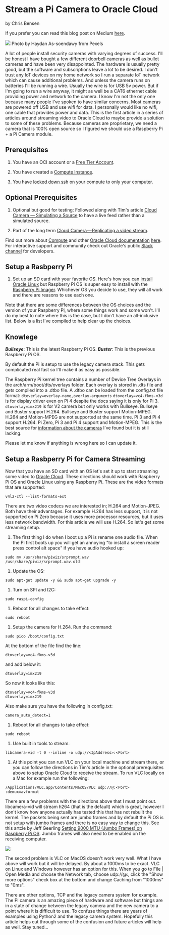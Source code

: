 # Stream a Pi Camera to Oracle Cloud

by Chris Bensen

If you prefer you can read this blog post on Medium [here](https://chrisbensen.medium.com/stream-a-pi-camera-to-oracle-cloud-6328653c60af).

![](images/pexels-haydan-assoendawy-3136711.jpg)
Photo by Haydan As-soendawy from Pexels

A lot of people install security cameras with varying degrees of success. I'll be honest I have bought a few different doorbell cameras as well as bullet cameras and have been very disappointed. The hardware is usually pretty good, but the software and subscriptions leave a lot to be desired. I don't trust any IoT devices on my home network so I run a separate IoT network which can cause additional problems. And unless the camera runs on batteries I'll be running a wire. Usually the wire is for USB 5v power. But if I'm going to run a wire anyway, it might as well be a CAT6 ethernet cable providing power and network to the camera. I know I'm not the only one because many people I've spoken to have similar concerns. Most cameras are powered off USB and use wifi for data. I personally would like no wifi, one cable that provides power and data. This is the first article in a series of articles around streaming video to Oracle Cloud to maybe provide a solution to some of these problems. Because cameras are proprietary, we need a camera that is 100% open source so I figured we should use a Raspberry Pi + a Pi Camera module.

## [](https://github.com/chrisbensen/chris-blogs/blob/main/HowTo/PiCamera/PiCamera.md#prerequisites)Prerequisites

 1. You have an OCI account or a [Free Tier Account](https://medium.com/oracledevs/create-an-oracle-always-free-cloud-account-bc6aa82c1397).

 1. You have created a [Compute Instance](https://chrisbensen.medium.com/create-an-oci-compute-instance-493d10e2e6a6).

 1. You have [locked down ssh](https://chrisbensen.medium.com/white-list-your-ip-address-to-security-connect-to-an-oci-compute-instance-4fb99958f0d9) on your compute to only your computer.

## [](https://github.com/chrisbensen/chris-blogs/blob/main/HowTo/PiCamera/PiCamera.md#optional-prerequisites)Optional Prerequisites

 1. Optional but good for testing; Followed along with Tim's article [Cloud Camera — Simulating a Source](https://medium.com/oracledevs/cloud-camera-simulating-a-source-4e710299606a) to have a live feed rather than a simulated source.

 1. Part of the long term [Cloud Camera — Replicating a video stream](https://medium.com/oracledevs/cloud-camera-replicating-a-video-stream-9ec6f9e81c79).

Find out more about [Compute](https://docs.oracle.com/en-us/iaas/Content/Compute/home.htm?source=:so:bl:or:awr:odv:::RC_WWMK220120P00034:&SC=:so:bl:or:awr:odv:::RC_WWMK220120P00034:&pcode=WWMK220120P00034) and other [Oracle Cloud documentation](https://docs.oracle.com/en-us/iaas/Content/GSG/Concepts/baremetalintro.htm?source=:so:bl:or:awr:odv:::RC_WWMK220120P00034:&SC=:so:bl:or:awr:odv:::RC_WWMK220120P00034:&pcode=WWMK220120P00034) [here](https://docs.oracle.com/en-us/iaas/Content/GSG/Concepts/baremetalintro.htm?source=:so:bl:or:awr:odv:::RC_WWMK220120P00034:&SC=:so:bl:or:awr:odv:::RC_WWMK220120P00034:&pcode=WWMK220120P00034). For interactive support and community check out Oracle's public [Slack channel](https://oracledevrel.slack.com/join/shared_invite/zt-uffjmwh3-ksmv2ii9YxSkc6IpbokL1g#/shared-invite/email) for developers.

## [](https://github.com/chrisbensen/chris-blogs/blob/main/HowTo/PiCamera/PiCamera.md#setup-a-rasbperry-pi)Setup a Rasbperry Pi

1. Set up an SD card with your favorite OS. Here's how you can [install Oracle Linux](https://geraldonit.com/2019/03/18/how-to-install-oracle-linux-on-raspberry-pi/) but Raspberry Pi OS is super easy to install with the [Raspberry Pi Imager](https://www.raspberrypi.com/software/). Whichever OS you decide to use, they will all work and there are reasons to use each one.

  Note that there are some differences between the OS choices and the version of your Raspberry Pi, where some things work and some won't. I'll do my best to note where this is the case, but I don't have an all-inclusive list. Below is a list I've compiled to help clear up the choices.

## [](https://github.com/chrisbensen/chris-blogs/blob/main/HowTo/PiCamera/PiCamera.md#knowlege)Knowlege

***Bullseye***: This is the latest Raspberry Pi OS.
***Buster***:  This is the previous Raspberry Pi OS.

By default the Pi is setup to use the legacy camera stack. This gets complicated real fast so I'll make it as easy as possible.

  The Raspberry Pi kernel tree contains a number of Device Tree Overlays in the arch/arm/boot/dts/overlays folder.
  Each overlay is stored in .dts file and gets compiled into a .dtbo file.
  A .dtbo can be loaded from the config.txt file format:
    ```
    dtoverlay=overlay-name,overlay-arguments
    ```
  ``dtoverlay=vc4-fkms-v3d`` is for display driver even on Pi 4 despite the docs saying it is only for Pi 3.
  ``dtoverlay=imx219`` is for V2 camera but only works with Bullseye.
  Bullseye and Buster support H.264.
  Bullseye and Buster support Motion-MPEG.
  H.264 and Motion-MPEG are not supported at the same time.
  Pi 3 and Pi 4 support H.264.
  Pi Zero, Pi 3 and Pi 4 support and Motion-MPEG.
  This is the best source for [information about the cameras](https://www.raspberrypi.com/documentation/accessories/camera.html) I've found but it is still lacking.

  Please let me know if anything is wrong here so I can update it.

## [](https://github.com/chrisbensen/chris-blogs/blob/main/HowTo/PiCamera/PiCamera.md#setup-a-rasbperry-pi-for-camera-streaming)Setup a Rasbperry Pi for Camera Streaming

Now that you have an SD card with an OS let's set it up to start streaming some video to [Oracle Cloud](https://docs.oracle.com/en-us/iaas/Content/GSG/Concepts/baremetalintro.htm?source=:so:bl:or:awr:odv:::RC_WWMK220120P00034:&SC=:so:bl:or:awr:odv:::RC_WWMK220120P00034:&pcode=WWMK220120P00034). These directions should work with Raspberry Pi OS and Oracle Linux using any Raspberry Pi. These are the video formats that are supported:

```
v4l2-ctl --list-formats-ext
```

There are two video codecs we are interested in; H.264 and Motion-JPEG. Both have their advantages. For example H.264 has less support, it is not supported on Pi Zero because it uses more processor resources, but it uses less network bandwidth. For this article we will use H.264. So let's get some streaming setup.

1. The first thing I do when I boot up a Pi is rename one audio file. When the Pi first boots up you will get an annoying "to install a screen reader press control alt space" if you have audio hooked up:

  ```
  sudo mv /usr/share/piwiz/srprompt.wav /usr/share/piwiz/srprompt.wav.old
  ```

1. Update the OS:
  ```
  sudo apt-get update -y && sudo apt-get upgrade -y
  ```

1. Turn on SPI and I2C:
  ```
  sudo raspi-config
  ```

1. Reboot for all changes to take effect:
  ```
  sudo reboot
  ```

1. Setup the camera for H.264. Run the command:
  ```
  sudo pico /boot/config.txt
  ```

  At the bottom of the file find the line:
  ```
  dtoverlay=vc4-fkms-v3d
  ```

  and add below it:
  ```
  dtoverlay=imx219
  ```

  So now it looks like this:
  ```
  dtoverlay=vc4-fkms-v3d
  dtoverlay=imx219
  ```

  Also make sure you have the following in config.txt:
  ```
  camera_auto_detect=1
  ```

1. Reboot for all changes to take effect:
  ```
  sudo reboot
  ```

1. Use built in tools to stream:
  ```
  libcamera-vid -t 0 --inline -o udp://<IpAddress>:<Port>
  ```

1. At this point you can run VLC on your local machine and stream there, or you can follow the directions in Tim's article in the optional prerequisites above to setup Oracle Cloud to receive the stream. To run VLC locally on a Mac for example run the following:
  ```
  /Applications/VLC.app/Contents/MacOS/VLC udp://@:<Port> :demux=avformat
  ```

There are a few problems with the directions above that I must point out. libcamera-vid will stream h264 (that is the default) which is great, however I don't know how anyone actually has tested this that has not rebuilt the kernel. The packets being sent are jumbo frames and by default the Pi OS is not setup with jumbo frames and there is no easy way to change this. See this artcle by Jeff Geerling [Setting 9000 MTU (Jumbo Frames) on Raspberry Pi OS](https://www.jeffgeerling.com/blog/2020/setting-9000-mtu-jumbo-frames-on-raspberry-pi-os). Jumbo frames will also need to be enabled on the receiving computer.

![](images/vlclinuxsettings.png)

The second problem is VLC on MacOS doesn't work very well. What I have above will work but it will be delayed. By about a 1000ms to be exact. VLC on Linux and Windows however has an option for this. When you go to File | Open Media and choose the Network tab, choose udp://@:<Port>, click the "Show more options" check box at the bottom and change Caching from "1000ms" to "0ms".

There are other options, TCP and the legacy camera system for example. The Pi camera is an amazing piece of hardware and software but things are in a state of change between the legacy camera and the new camera to a point where it is difficult to use. To confuse things there are years of examples using Python2 and the legacy camera system. Hopefully this article helps cut through some of the confusion and future articles will help as well. Stay tuned...
